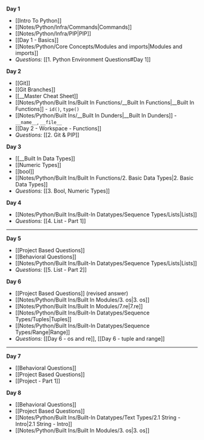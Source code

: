 
**Day 1**
- [[Intro To Python]]
- [[Notes/Python/Infra/Commands|Commands]]
- [[Notes/Python/Infra/PIP|PIP]]
- [[Day 1 - Basics]]
- [[Notes/Python/Core Concepts/Modules and imports|Modules and imports]]
- *Questions:* [[1. Python Environment Questions#Day 1]] 

**Day 2**
- [[Git]]
- [[Git Branches]]
- [[__Master Cheat Sheet]]
- [[Notes/Python/Built Ins/Built In Functions/__Built In Functions|__Built In Functions]] - `id()`, `type()`
- [[Notes/Python/Built Ins/__Built In Dunders|__Built In Dunders]] - `__name__`, `__file__`
- [[Day 2 - Workspace - Functions]]
- *Questions:* [[2. Git & PIP]]

**Day 3**
- [[__Built In Data Types]]
- [[Numeric Types]]
- [[bool]]
- [[Notes/Python/Built Ins/Built In Functions/2. Basic Data Types|2. Basic Data Types]]
- *Questions:* [[3. Bool, Numeric Types]]

**Day 4**
- [[Notes/Python/Built Ins/Built-In Datatypes/Sequence Types/Lists|Lists]]
- *Questions:* [[4. List - Part 1]]

---

**Day 5**
- [[Project Based Questions]]
- [[Behavioral Questions]]
- [[Notes/Python/Built Ins/Built-In Datatypes/Sequence Types/Lists|Lists]]
- *Questions:* [[5. List - Part 2]]

**Day 6**
- [[Project Based Questions]] (revised answer)
- [[Notes/Python/Built Ins/Built In Modules/3. os|3. os]]
- [[Notes/Python/Built Ins/Built In Modules/7.re|7.re]]
- [[Notes/Python/Built Ins/Built-In Datatypes/Sequence Types/Tuples|Tuples]]
- [[Notes/Python/Built Ins/Built-In Datatypes/Sequence Types/Range|Range]]
- *Questions:* [[Day 6 - os and re]], [[Day 6 - tuple and range]]

---
**Day 7**
- [[Behavioral Questions]]
- [[Project Based Questions]]
- [[Project - Part 1]] 

**Day 8**
- [[Behavioral Questions]]
- [[Project Based Questions]]
- [[Notes/Python/Built Ins/Built-In Datatypes/Text Types/2.1 String - Intro|2.1 String - Intro]]
- [[Notes/Python/Built Ins/Built In Modules/3. os|3. os]]